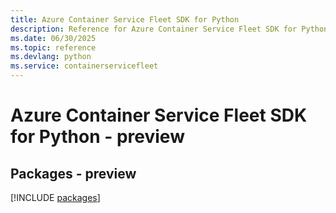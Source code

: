 ```yaml
---
title: Azure Container Service Fleet SDK for Python
description: Reference for Azure Container Service Fleet SDK for Python
ms.date: 06/30/2025
ms.topic: reference
ms.devlang: python
ms.service: containerservicefleet
---
```

# Azure Container Service Fleet SDK for Python - preview
## Packages - preview
[!INCLUDE [packages](container-service-fleet-index.md)]